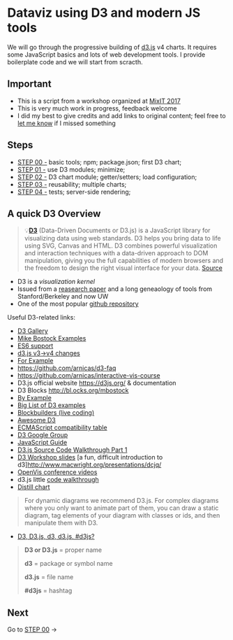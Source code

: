 # Dataviz using D3 and modern JS tools

We will go through the progressive building of [d3.js](https://d3js.org/) v4 charts. It requires some JavaScript basics and lots of web development tools. I provide boilerplate code and we will start from scracth.

## Important

* This is a script from a workshop organized at [MixIT 2017](https://mixitconf.org/en/2017/la-dataviz-avancee-sur-le-web-en-javascript-avec-d3-js)
* This is very much work in progress, feedback welcome
* I did my best to give credits and add links to original content; feel free to [let me know](https://github.com/romsson/mixit17-advanced-dataviz-d3js/issues) if I missed something

## Steps

* [STEP 00 -](00/) basic tools; npm; package.json; first D3 chart;
* [STEP 01 -](01/) use D3 modules; minimize;
* [STEP 02 -](02/) D3 chart module; getter/setters; load configuration;
* [STEP 03 -](03/) reusability; multiple charts; 
* [STEP 04 -](04/) tests; server-side rendering;

## A quick D3 Overview

>💡[**D3**](https://d3js.org/) (Data-Driven Documents or D3.js) is a JavaScript library for visualizing data using web standards. D3 helps you bring data to life using SVG, Canvas and HTML. D3 combines powerful visualization and interaction techniques with a data-driven approach to DOM manipulation, giving you the full capabilities of modern browsers and the freedom to design the right visual interface for your data. [Source](https://github.com/d3/d3/wiki)

* D3 is a *visualization kernel*
* Issued from a [reasearch paper](http://vis.stanford.edu/files/2011-D3-InfoVis.pdf) and a long geneaology of tools from Stanford/Berkeley and now UW
* One of the most popular [github repository](https://github.com/search?o=desc&q=stars%3A%3E1&ref=searchresults&s=stars&type=Repositories&utf8=%E2%9C%93)

Useful D3-related links:

* [D3 Gallery](https://github.com/d3/d3/wiki/Gallery)
* [Mike Bostock Examples](https://bl.ocks.org/mbostock) 
* [ES6 support](https://kangax.github.io/compat-table/es6/)
* [d3.js v3→v4 changes](https://github.com/d3/d3/blob/master/CHANGES.md)
* [For Example](https://bost.ocks.org/mike/example/)
* https://github.com/arnicas/d3-faq
* https://github.com/arnicas/interactive-vis-course
* D3.js official website https://d3js.org/ & documentation
* D3 Blocks http://bl.ocks.org/mbostock
* [By Example](https://bost.ocks.org/mike/example/)  
* [Big List of D3 examples](http://christopheviau.com/d3list/) 
* [Blockbuilders (live coding)](http://blockbuilder.org/) 
* [Awesome D3](https://github.com/romsson/awesome-d3)
* [ECMAScript compatibility table](https://kangax.github.io/compat-table/es6/)
* [D3 Google Group](http://groups.google.com/group/d3-js)
* [JavaScript Guide](https://developer.mozilla.org/en-US/docs/Web/JavaScript/Guide)
* [D3.js Source Code Walkthrough Part 1](http://prajitr.github.io/d3-source-walkthrough-pt1/)
* [D3 Workshop slides](https://bost.ocks.org/mike/d3/workshop/#0)
[a fun, difficult introduction to d3]http://www.macwright.org/presentations/dcjq/
* [OpenVis conference videos](https://openvisconf.com/)
* d3.js little [code walkthrough](http://prajitr.github.io/d3-source-walkthrough-pt1/)
* [Distill chart](http://distill.pub/guide/)

> For dynamic diagrams we recommend D3.js. For complex diagrams where you only want to animate part of them, you can draw a static diagram, tag elements of your diagram with classes or ids, and then manipulate them with D3.

* [D3, D3.js, d3, d3.js, #d3js?](https://twitter.com/d3js_org/status/827181063508209664)

> **D3 or D3.js** = proper name
> 
> **d3** = package or symbol name
> 
> **d3.js** = file name
> 
> **&#35;d3js** = hashtag

## Next

Go to [STEP 00](00/) →
